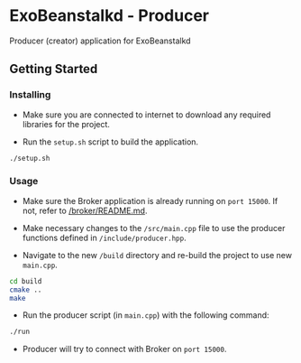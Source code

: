 # ExoBeanstalkd - Producer

Producer (creator) application for ExoBeanstalkd

## Getting Started

### Installing

- Make sure you are connected to internet to download any required libraries for the project.

- Run the `setup.sh` script to build the application.

```sh
./setup.sh
```

### Usage

- Make sure the Broker application is already running on `port 15000`. If not, refer to [/broker/README.md]().

- Make necessary changes to the `/src/main.cpp` file to use the producer functions defined in `/include/producer.hpp`.


- Navigate to the new `/build` directory and re-build the project to use new `main.cpp`.

```sh
cd build
cmake ..
make
```

- Run the producer script (in `main.cpp`) with the following command:

```sh
./run
```

- Producer will try to connect with Broker on `port 15000`.
